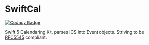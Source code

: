 # SwiftCal

[![Codacy Badge](https://api.codacy.com/project/badge/Grade/b0072929648049ecac264b96103c0aa4)](https://app.codacy.com/app/maurice.arikoglu.ios/SwiftCal?utm_source=github.com&utm_medium=referral&utm_content=MauriceArikoglu/SwiftCal&utm_campaign=badger)

Swift 5 Calendaring Kit, parses ICS into Event objects. Striving to be [RFC5545](https://tools.ietf.org/html/rfc5545) compliant.
